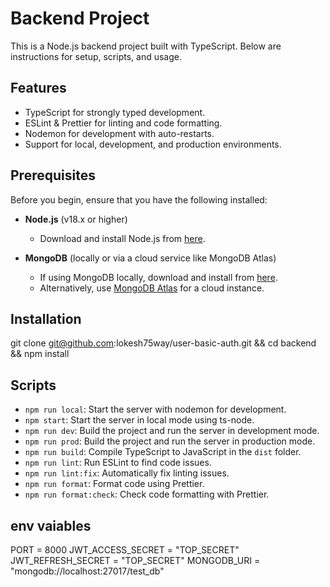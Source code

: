 # Backend Project

This is a Node.js backend project built with TypeScript. Below are instructions for setup, scripts, and usage.

## Features
- TypeScript for strongly typed development.
- ESLint & Prettier for linting and code formatting.
- Nodemon for development with auto-restarts.
- Support for local, development, and production environments.

## Prerequisites

Before you begin, ensure that you have the following installed:

- **Node.js** (v18.x or higher)
  - Download and install Node.js from [here](https://nodejs.org/).
  
- **MongoDB** (locally or via a cloud service like MongoDB Atlas)
  - If using MongoDB locally, download and install from [here](https://www.mongodb.com/try/download/community).
  - Alternatively, use [MongoDB Atlas](https://www.mongodb.com/cloud/atlas) for a cloud instance.


## Installation
git clone git@github.com:lokesh75way/user-basic-auth.git && cd backend && npm install

## Scripts
- `npm run local`: Start the server with nodemon for development.
- `npm start`: Start the server in local mode using ts-node.
- `npm run dev`: Build the project and run the server in development mode.
- `npm run prod`: Build the project and run the server in production mode.
- `npm run build`: Compile TypeScript to JavaScript in the `dist` folder.
- `npm run lint`: Run ESLint to find code issues.
- `npm run lint:fix`: Automatically fix linting issues.
- `npm run format`: Format code using Prettier.
- `npm run format:check`: Check code formatting with Prettier.


## env vaiables

PORT = 8000
JWT_ACCESS_SECRET = "TOP_SECRET"
JWT_REFRESH_SECRET = "TOP_SECRET"
MONGODB_URI = "mongodb://localhost:27017/test_db"
